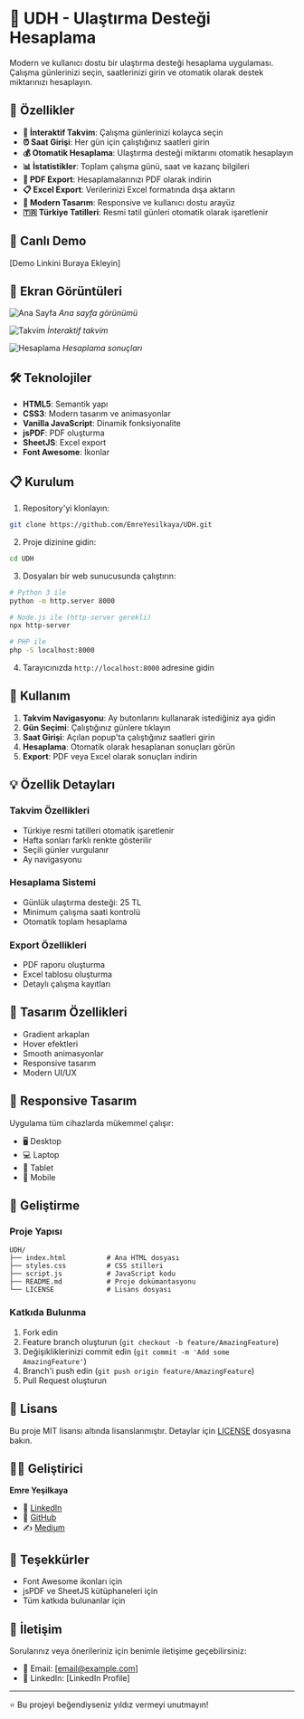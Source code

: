 # 🚛 UDH - Ulaştırma Desteği Hesaplama

Modern ve kullanıcı dostu bir ulaştırma desteği hesaplama uygulaması. Çalışma günlerinizi seçin, saatlerinizi girin ve otomatik olarak destek miktarınızı hesaplayın.

## 🌟 Özellikler

- **📅 İnteraktif Takvim**: Çalışma günlerinizi kolayca seçin
- **⏰ Saat Girişi**: Her gün için çalıştığınız saatleri girin
- **💰 Otomatik Hesaplama**: Ulaştırma desteği miktarını otomatik hesaplayın
- **📊 İstatistikler**: Toplam çalışma günü, saat ve kazanç bilgileri
- **📄 PDF Export**: Hesaplamalarınızı PDF olarak indirin
- **📋 Excel Export**: Verilerinizi Excel formatında dışa aktarın
- **🎨 Modern Tasarım**: Responsive ve kullanıcı dostu arayüz
- **🇹🇷 Türkiye Tatilleri**: Resmi tatil günleri otomatik olarak işaretlenir

## 🚀 Canlı Demo

[Demo Linkini Buraya Ekleyin]

## 📱 Ekran Görüntüleri

![Ana Sayfa](screenshots/main.png)
*Ana sayfa görünümü*

![Takvim](screenshots/calendar.png)
*İnteraktif takvim*

![Hesaplama](screenshots/calculation.png)
*Hesaplama sonuçları*

## 🛠️ Teknolojiler

- **HTML5**: Semantik yapı
- **CSS3**: Modern tasarım ve animasyonlar
- **Vanilla JavaScript**: Dinamik fonksiyonalite
- **jsPDF**: PDF oluşturma
- **SheetJS**: Excel export
- **Font Awesome**: İkonlar

## 📋 Kurulum

1. Repository'yi klonlayın:
```bash
git clone https://github.com/EmreYesilkaya/UDH.git
```

2. Proje dizinine gidin:
```bash
cd UDH
```

3. Dosyaları bir web sunucusunda çalıştırın:
```bash
# Python 3 ile
python -m http.server 8000

# Node.js ile (http-server gerekli)
npx http-server

# PHP ile
php -S localhost:8000
```

4. Tarayıcınızda `http://localhost:8000` adresine gidin

## 📖 Kullanım

1. **Takvim Navigasyonu**: Ay butonlarını kullanarak istediğiniz aya gidin
2. **Gün Seçimi**: Çalıştığınız günlere tıklayın
3. **Saat Girişi**: Açılan popup'ta çalıştığınız saatleri girin
4. **Hesaplama**: Otomatik olarak hesaplanan sonuçları görün
5. **Export**: PDF veya Excel olarak sonuçları indirin

## 💡 Özellik Detayları

### Takvim Özellikleri
- Türkiye resmi tatilleri otomatik işaretlenir
- Hafta sonları farklı renkte gösterilir
- Seçili günler vurgulanır
- Ay navigasyonu

### Hesaplama Sistemi
- Günlük ulaştırma desteği: 25 TL
- Minimum çalışma saati kontrolü
- Otomatik toplam hesaplama

### Export Özellikleri
- PDF raporu oluşturma
- Excel tablosu oluşturma
- Detaylı çalışma kayıtları

## 🎨 Tasarım Özellikleri

- Gradient arkaplan
- Hover efektleri
- Smooth animasyonlar
- Responsive tasarım
- Modern UI/UX

## 📱 Responsive Tasarım

Uygulama tüm cihazlarda mükemmel çalışır:
- 🖥️ Desktop
- 💻 Laptop
- 📱 Tablet
- 📱 Mobile

## 🔧 Geliştirme

### Proje Yapısı
```
UDH/
├── index.html          # Ana HTML dosyası
├── styles.css          # CSS stilleri
├── script.js           # JavaScript kodu
├── README.md           # Proje dokümantasyonu
└── LICENSE             # Lisans dosyası
```

### Katkıda Bulunma

1. Fork edin
2. Feature branch oluşturun (`git checkout -b feature/AmazingFeature`)
3. Değişikliklerinizi commit edin (`git commit -m 'Add some AmazingFeature'`)
4. Branch'i push edin (`git push origin feature/AmazingFeature`)
5. Pull Request oluşturun

## 📝 Lisans

Bu proje MIT lisansı altında lisanslanmıştır. Detaylar için [LICENSE](LICENSE) dosyasına bakın.

## 👨‍💻 Geliştirici

**Emre Yeşilkaya**
- 🔗 [LinkedIn](https://www.linkedin.com/in/emregit/)
- 🐙 [GitHub](https://github.com/EmreYesilkaya)
- ✍️ [Medium](https://medium.com/@emregithub)

## 🙏 Teşekkürler

- Font Awesome ikonları için
- jsPDF ve SheetJS kütüphaneleri için
- Tüm katkıda bulunanlar için

## 📧 İletişim

Sorularınız veya önerileriniz için benimle iletişime geçebilirsiniz:
- 📧 Email: [email@example.com]
- 💼 LinkedIn: [LinkedIn Profile]

---

⭐ Bu projeyi beğendiyseniz yıldız vermeyi unutmayın! 
